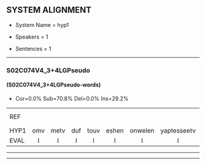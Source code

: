 
## SYSTEM ALIGNMENT

- System Name = hyp1

- Speakers = 1

- Sentences = 1

---

### S02C074V4_3+4LGPseudo

#### (S02C074V4_3+4LGPseudo-words)

- Cor=0.0%	Sub=70.8%	Del=0.0%	Ins=29.2%

|  |  |  |  |  |  |  |  |  |  |  |  |  |  |  |  |  |  |  |  |  |  |  |  |  |  |  |  |  |  |  |  |  |  |  |  |  |  |  |  |  |  |  |  |  |  |  |  |  |  |  |  |  |  |  |  |  |  |  |  |  |  |  |  |  |  |
|:--- |:---:|:---:|:---:|:---:|:---:|:---:|:---:|:---:|:---:|:---:|:---:|:---:|:---:|:---:|:---:|:---:|:---:|:---:|:---:|:---:|:---:|:---:|:---:|:---:|:---:|:---:|:---:|:---:|:---:|:---:|:---:|:---:|:---:|:---:|:---:|:---:|:---:|:---:|:---:|:---:|:---:|:---:|:---:|:---:|:---:|:---:|:---:|:---:|:---:|:---:|:---:|:---:|:---:|:---:|:---:|:---:|:---:|:---:|:---:|:---:|:---:|:---:|:---:|:---:|:---:|
| REF |  |  |  |  |  |  |  |  |  |  |  |  |  |  |  |  |  |  |  | ometuif | toejietsen | oonwijlen | * | jattesiet | nurudien | stoenydaas | deuveltek | juitonie | gevijdel | sidowaan | spekkeraai | wachteniek | verpierik | nappegreeuw | mantaroen | schielendaspen | crobeklunker | * | kabbestepen | verwarig*(verwarring) | ooiebiekje | fandelig | jalekrewen | * | smoralij | zeekvlachine | kanaroe*(kangeroe) | toineetlijgen | meitsegrok | kantelogsten | * | ondermind | choporatie | * | zennebral | ijraspangen | blottenduuf | girdofhaalder | tobbermoeit | poentalschouden | havedil | verbrakkertje | gerauwejaak | hapeneren | * |
| HYP1 | omv | metv | duf | touv | eshen | onwelen | yaptesseetv | nev | rodinv | stonv | disv | de | vel | tek | jud | ony | geverdel | cidowan | speckery | wahtenee | verperik | napburge | gril | mamtaroon | schelen | daspen | krobek | kliker | kabessteppen | verwarring | oje | bieke | vandelien | jalle | reeuwen | s | morali | zekvla | china | kangro | toen | neeklijgen | mesis | rok | kantelo | lohsten | onderneemd | shop | borati | jonnebrel | esros | spanjen | bloten | deuf | girtdof | haarder | tobberv | mood | puontelsgouden | haveldil | verbrak | kortja | gerouwe | jaak | happeneren |
| EVAL | I | I | I | I | I | I | I | I | I | I | I | I | I | I | I | I | I | I | I | S | S | S | S | S | S | S | S | S | S | S | S | S | S | S | S | S | S | S | S | S | S | S | S | S | S | S | S | S | S | S | S | S | S | S | S | S | S | S | S | S | S | S | S | S | S |
---

---
